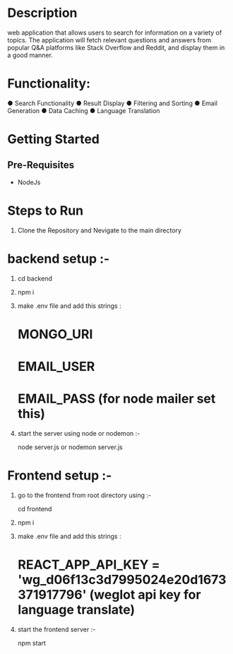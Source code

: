 # Description
web application that allows users to search for information on a variety of topics. The application will fetch relevant questions and answers from popular Q&A platforms like Stack Overflow and Reddit, and display them in a good manner.

# Functionality:
● Search Functionality
● Result Display
● Filtering and Sorting
● Email Generation
● Data Caching
● Language Translation

# Getting Started
## Pre-Requisites
- NodeJs

# Steps to Run

1. Clone the Repository and Nevigate to the main directory

# backend setup :-
  
1. cd backend

2. npm i

3. make .env file and add this strings :

    # MONGO_URI
    # EMAIL_USER
    # EMAIL_PASS  (for node mailer set this)

5. start the server using node or nodemon :-

    node server.js  or  nodemon server.js

# Frontend setup :-

1. go to the frontend from root directory using :- 

    cd frontend

2. npm i

3. make .env file and add this strings :

    # REACT_APP_API_KEY = 'wg_d06f13c3d7995024e20d1673371917796'  (weglot api key for language translate)

4. start the frontend server :-

    npm start